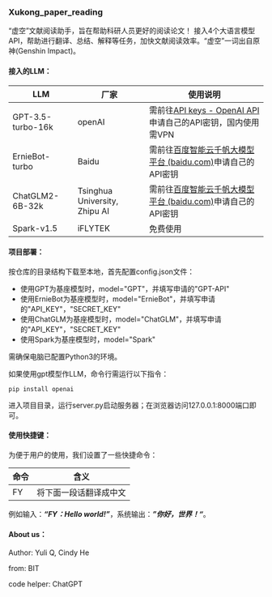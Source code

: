### Xukong_paper_reading

“虚空”文献阅读助手，旨在帮助科研人员更好的阅读论文！
接入4个大语言模型API，帮助进行翻译、总结、解释等任务，加快文献阅读效率。“虚空”一词出自原神(Genshin Impact)。

#### 接入的LLM：

| LLM               | 厂家                          | 使用说明                                                     |
| ----------------- | ----------------------------- | ------------------------------------------------------------ |
| GPT-3.5-turbo-16k | openAI                        | 需前往[API keys - OpenAI API](https://platform.openai.com/account/api-keys)申请自己的API密钥，国内使用需VPN |
| ErnieBot-turbo    | Baidu                         | 需前往[百度智能云千帆大模型平台 (baidu.com)](https://console.bce.baidu.com/qianfan/overview)申请自己的API密钥 |
| ChatGLM2-6B-32k   | Tsinghua University, Zhipu AI | 需前往[百度智能云千帆大模型平台 (baidu.com)](https://console.bce.baidu.com/qianfan/overview)申请自己的API密钥 |
| Spark-v1.5        | iFLYTEK                       | 免费使用                                                     |

#### 项目部署：

按仓库的目录结构下载至本地，首先配置config.json文件：

- 使用GPT为基座模型时，model="GPT"，并填写申请的"GPT-API"
- 使用ErnieBot为基座模型时，model="ErnieBot"，并填写申请的"API_KEY"，"SECRET_KEY"
- 使用ChatGLM为基座模型时，model="ChatGLM"，并填写申请的"API_KEY"，"SECRET_KEY"
- 使用Spark为基座模型时，model="Spark"

需确保电脑已配置Python3的环境。

如果使用gpt模型作LLM，命令行需运行以下指令：

```
pip install openai
```

进入项目目录，运行server.py启动服务器；在浏览器访问127.0.0.1:8000端口即可。

#### 使用快捷键：

为便于用户的使用，我们设置了一些快捷命令：

| 命令 | 含义                   |
| ---- | ---------------------- |
| FY   | 将下面一段话翻译成中文   |

例如输入：***“FY：Hello world!”***，系统输出：***”你好，世界！“***。

#### About us：

Author: Yuli Q, Cindy He

from: BIT

code helper: ChatGPT

